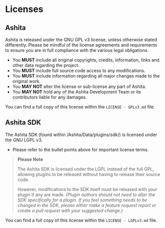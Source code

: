 # Licenses

## Ashita

Ashita is released under the GNU GPL v3 license, unless otherwise stated differently. Please be mindful of the license agreements and requirements to ensure you are in full compliance with the various legal obligations.

  * You **MUST** include all original copyrights, credits, information, links and other data regarding the project.
  * You **MUST** include full source code access to any modifications.
  * You **MUST** include information regarding all major changes made to the original work.
  * You **MAY NOT** alter the license or sub-license any part of Ashita.
  * You **MAY NOT** hold any of the Ashita Development Team or its contributors liable for any damages.

You can find a full copy of this license within the `LICENSE - GPLv3.md` file.

## Ashita SDK

The Ashita SDK (found within /Ashita/Data/plugins/sdk/) is licensed under the GNU LGPL v3. 

  * Please refer to the bullet points above for important license terms.

  > **Please Note** 
  >
  > The Ashita SDK is licensed under the LGPL instead of the full GPL, allowing plugins to be released without having to release their source code.
  >
  > However, modifications to the SDK itself must be released with your plugin if any are made. *(Plugin authors should not need to alter the SDK specifically for a plugin. If you feel something needs to be changed in the SDK, please either make a feature request report or create a pull request with your suggested change.)*

You can find a full copy of this license within the `LICENSE - LGPLv3.md` file.

